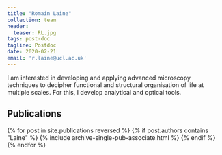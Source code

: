 ```yaml
---
title: "Romain Laine"
collection: team
header:
  teaser: RL.jpg
tags: post-doc
tagline: Postdoc
date: 2020-02-21
email: 'r.laine@ucl.ac.uk'
---
```


<!-- {::options parse_block_html="true" /} -->

<p align= "justify">

I am interested in developing and applying advanced microscopy techniques to decipher functional and structural organisation of life at multiple scales. For this, I develop analytical and optical tools.

<p align= "justify">
<h2> Publications </h2>
{% for post in site.publications reversed %}
  {% if post.authors contains "Laine" %}
    {% include archive-single-pub-associate.html %}
  {% endif %}
{% endfor %}
